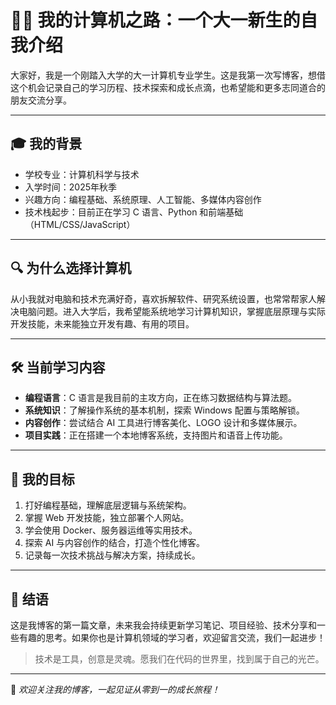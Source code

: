 # 👨‍💻 我的计算机之路：一个大一新生的自我介绍

大家好，我是一个刚踏入大学的大一计算机专业学生。这是我第一次写博客，想借这个机会记录自己的学习历程、技术探索和成长点滴，也希望能和更多志同道合的朋友交流分享。

---

## 🎓 我的背景

- 学校专业：计算机科学与技术
- 入学时间：2025年秋季
- 兴趣方向：编程基础、系统原理、人工智能、多媒体内容创作
- 技术栈起步：目前正在学习 C 语言、Python 和前端基础（HTML/CSS/JavaScript）

---

## 🔍 为什么选择计算机

从小我就对电脑和技术充满好奇，喜欢拆解软件、研究系统设置，也常常帮家人解决电脑问题。进入大学后，我希望能系统地学习计算机知识，掌握底层原理与实际开发技能，未来能独立开发有趣、有用的项目。

---

## 🛠 当前学习内容

- **编程语言**：C 语言是我目前的主攻方向，正在练习数据结构与算法题。
- **系统知识**：了解操作系统的基本机制，探索 Windows 配置与策略解锁。
- **内容创作**：尝试结合 AI 工具进行博客美化、LOGO 设计和多媒体展示。
- **项目实践**：正在搭建一个本地博客系统，支持图片和语音上传功能。

---

## 🌱 我的目标

1. 打好编程基础，理解底层逻辑与系统架构。
2. 掌握 Web 开发技能，独立部署个人网站。
3. 学会使用 Docker、服务器运维等实用技术。
4. 探索 AI 与内容创作的结合，打造个性化博客。
5. 记录每一次技术挑战与解决方案，持续成长。

---

## 🤝 结语

这是我博客的第一篇文章，未来我会持续更新学习笔记、项目经验、技术分享和一些有趣的思考。如果你也是计算机领域的学习者，欢迎留言交流，我们一起进步！

> 技术是工具，创意是灵魂。愿我们在代码的世界里，找到属于自己的光芒。

---

📌 *欢迎关注我的博客，一起见证从零到一的成长旅程！*
